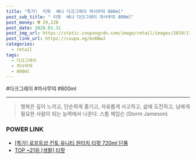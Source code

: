 ```yaml
--- 
title: "특가!  티팟  쎄나 다크그레이 까사무띠 800ml" 
post_sub_title: " 티팟  쎄나 다크그레이 까사무띠 800ml" 
post_money: ₩ 29,220 
post_date: 2020.01.31 
post_img_url: https://static.coupangcdn.com/image/retail/images/2019/11/27/18/9/a07fd3d1-5f52-447b-bef0-667f61e135b3.jpg 
post_link_url: https://coupa.ng/bnKWwJ 
categories: 
  - retail 
tags: 
  - 다크그레이 
  - 까사무띠 
  - 800ml 
--- 
```

  #다크그레이 #까사무띠 #800ml 
<hr> 

> 행복은 깊이 느끼고, 단순하게 즐기고, 자유롭게 사고하고, 삶에 도전하고, 남에게 필요한 사람이 되는 능력에서 나온다. 스톰 제임슨 (Storm Jameson) 


### POWER LINK

* <a href="https://blog.naver.com/sakai111/221791882739" target="_blank">[특가] 로프트샵 킨토 유니티 원터치 티팟 720ml 단품</a>
* <a href="https://blog.naver.com/an0733/221790835015" target="_blank"> TOP ~21위 [생활] 티팟</a>

